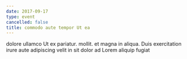 ```yaml
---
date: 2017-09-17
type: event
cancelled: false
title: commodo aute tempor Ut ea
---
```

dolore ullamco Ut ex pariatur. mollit. et magna in aliqua. Duis exercitation irure aute adipiscing velit in sit dolor ad Lorem aliquip fugiat